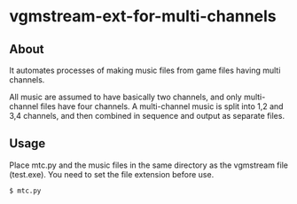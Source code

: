 # vgmstream-ext-for-multi-channels

## About
It automates processes of making music files from game files having multi channels.

All music are assumed to have basically two channels, and only multi-channel files have four channels. A multi-channel music is split into 1,2 and 3,4 channels, and then combined in sequence and output as separate files.

## Usage
Place mtc.py and the music files in the same directory as the vgmstream file (test.exe). You need to set the file extension before use.
```
$ mtc.py
```
